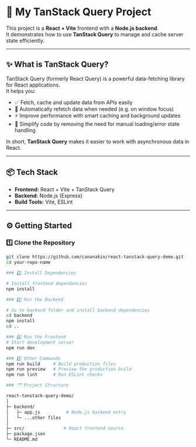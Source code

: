 # 🚀 My TanStack Query Project

This project is a **React + Vite** frontend with a **Node.js backend**.  
It demonstrates how to use **TanStack Query** to manage and cache server state efficiently.

---

## ✨ What is TanStack Query?
TanStack Query (formerly React Query) is a powerful data-fetching library for React applications.  
It helps you:
- ✅ Fetch, cache and update data from APIs easily
- 🔄 Automatically refetch data when needed (e.g. on window focus)
- ⚡ Improve performance with smart caching and background updates
- 🧩 Simplify code by removing the need for manual loading/error state handling

In short, **TanStack Query** makes it easier to work with asynchronous data in React.

---

## 📦 Tech Stack
- **Frontend:** React + Vite + TanStack Query
- **Backend:** Node.js (Express)
- **Build Tools:** Vite, ESLint

---

## ⚙️ Getting Started

### 1️⃣ Clone the Repository
```bash
git clone https://github.com/cananakin/react-tanstack-query-demo.git
cd your-repo-name

### 2️⃣ Install Dependencies

# Install frontend dependencies
npm install

### 3️⃣ Run the Backend

# Go to backend folder and install backend dependencies
cd backend
npm install
cd ..

### 4️⃣ Run the Frontend
# Start development server
npm run dev

### 5️⃣ Other Commands
npm run build     # Build production files
npm run preview   # Preview the production build
npm run lint      # Run ESLint checks

### 🗂️ Project Structure

react-tanstack-query-demo/
│
├─ backend/
│   ├─ app.js          # Node.js backend entry
│   └─ ...other files
│
├─ src/               # React frontend source
├─ package.json
└─ README.md

